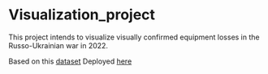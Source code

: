 # Visualization_project

This project intends to visualize visually confirmed equipment losses in the Russo-Ukrainian war in 2022.

Based on this [dataset](https://www.kaggle.com/datasets/piterfm/2022-ukraine-russia-war-equipment-losses-oryx?select=losses_ukraine.csv)
Deployed [here](https://russo-ukra-war-visualization-0fe82aa9f2f6.herokuapp.com/)
